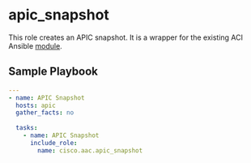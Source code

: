 # apic_snapshot

This role creates an APIC snapshot. It is a wrapper for the existing ACI Ansible [module](https://docs.Ansible.com/Ansible/latest/collections/cisco/aci/aci_config_snapshot_module.html).

## Sample Playbook

```yaml
---
- name: APIC Snapshot
  hosts: apic
  gather_facts: no
 
  tasks:
    - name: APIC Snapshot
      include_role:
        name: cisco.aac.apic_snapshot
```
